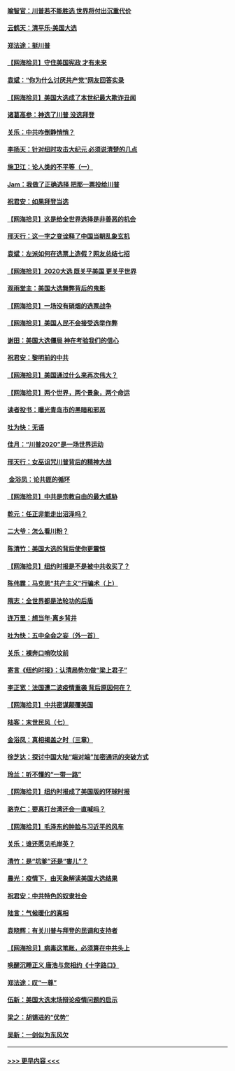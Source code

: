 #### [喻智官：川普若不能胜选 世界将付出沉重代价](../pages/nsc993/n12541352.md?t=11120051) 
#### [云鹤天：清平乐‧美国大选](../pages/nsc993/n12540916.md?t=11120051) 
#### [郑法途：挺川普](../pages/nsc993/n12540898.md?t=11120051) 
#### [【网海拾贝】守住美国宪政 才有未来](../pages/nsc993/n12540423.md?t=11120051) 
#### [袁斌：“你为什么讨厌共产党”网友回答实录](../pages/nsc993/n12540208.md?t=11120051) 
#### [【网海拾贝】美国大选成了本世纪最大欺诈丑闻](../pages/nsc993/n12538029.md?t=11120051) 
#### [诸葛高参：神选了川普 没选拜登](../pages/nsc993/n12537664.md?t=11120051) 
#### [关乐：中共咋倒静悄悄？](../pages/nsc993/n12537615.md?t=11120051) 
#### [李扬天：针对纽时攻击大纪元 必须说清楚的几点](../pages/nsc993/n12536001.md?t=11120051) 
#### [施卫江：论人类的不平等（一）](../pages/nsc993/n12535700.md?t=11120051) 
#### [Jam：我做了正确选择 把那一票投给川普](../pages/nsc993/n12535743.md?t=11120051) 
#### [祝君安：如果拜登当选](../pages/nsc993/n12535726.md?t=11120051) 
#### [【网海拾贝】这是给全世界选择是非善恶的机会](../pages/nsc993/n12535061.md?t=11120051) 
#### [邢天行：这一字之变诠释了中国当朝乱象玄机](../pages/nsc993/n12533446.md?t=11120051) 
#### [袁斌：左派如何在选票上造假？网友总结七招](../pages/nsc993/n12533180.md?t=11120051) 
#### [【网海拾贝】2020大选 既关乎美国 更关乎世界](../pages/nsc993/n12533161.md?t=11120051) 
#### [观雨堂主：美国大选舞弊背后的鬼影](../pages/nsc993/n12533153.md?t=11120051) 
#### [【网海拾贝】一场没有硝烟的选票战争](../pages/nsc993/n12531883.md?t=11120051) 
#### [【网海拾贝】美国人民不会接受选举作弊](../pages/nsc993/n12528850.md?t=11120051) 
#### [谢田：美国大选僵局 神在考验我们的信心](../pages/nsc993/n12527932.md?t=11120051) 
#### [祝君安：黎明前的中共](../pages/nsc993/n12524071.md?t=11120051) 
#### [【网海拾贝】美国通过什么来再次伟大？](../pages/nsc993/n12523844.md?t=11120051) 
#### [【网海拾贝】两个世界，两个景象，两个命运](../pages/nsc993/n12521419.md?t=11120051) 
#### [读者投书：曝光青岛市的黑暗和邪恶](../pages/nsc993/n12520988.md?t=11120051) 
#### [吐为快：无语](../pages/nsc993/n12518588.md?t=11120051) 
#### [佳月：“川普2020”是一场世界运动](../pages/nsc993/n12518581.md?t=11120051) 
#### [邢天行：女巫诅咒川普背后的精神大战](../pages/nsc993/n12517257.md?t=11120051) 
#### [ 金浴凤：论共匪的循环](../pages/nsc993/n12517133.md?t=11120051) 
#### [【网海拾贝】中共是宗教自由的最大威胁](../pages/nsc993/n12516879.md?t=11120051) 
#### [乾元：任正非能走出沼泽吗？](../pages/nsc993/n12515831.md?t=11120051) 
#### [二大爷：怎么看川粉？](../pages/nsc993/n12515820.md?t=11120051) 
#### [陈清竹：美国大选的背后使你更震惊](../pages/nsc993/n12515589.md?t=11120051) 
#### [【网海拾贝】纽约时报是不是被中共收买了？](../pages/nsc993/n12515122.md?t=11120051) 
#### [陈伟霆：马克思“共产主义”行骗术（上）](../pages/nsc993/n12510217.md?t=11120051) 
#### [隋志：全世界都是法轮功的后盾](../pages/nsc993/n12510636.md?t=11120051) 
#### [连万里：想当年‧离乡背井](../pages/nsc993/n12510623.md?t=11120051) 
#### [吐为快：五中全会之妄（外一首）](../pages/nsc993/n12510470.md?t=11120051) 
#### [关乐：裸奔口哨吹坟前](../pages/nsc993/n12510403.md?t=11120051) 
#### [寄言《纽约时报》：认清局势勿做“梁上君子”](../pages/nsc993/n12510042.md?t=11120051) 
#### [李正宽：法国遭二波疫情重袭 背后原因何在？](../pages/nsc993/n12509971.md?t=11120051) 
#### [【网海拾贝】中共密谋颠覆美国](../pages/nsc993/n12509816.md?t=11120051) 
#### [陆客：末世民风（七）](../pages/nsc993/n12507822.md?t=11120051) 
#### [金浴凤：真相揭盖之时（三章）](../pages/nsc993/n12507804.md?t=11120051) 
#### [徐芝达：探讨中国大陆“端对端”加密通讯的突破方式](../pages/nsc993/n12507682.md?t=11120051) 
#### [玲兰：听不懂的“一带一路”](../pages/nsc993/n12507669.md?t=11120051) 
#### [【网海拾贝】纽约时报成了美国版的环球时报](../pages/nsc993/n12507053.md?t=11120051) 
#### [骆克仁：要真打台湾还会一直喊吗？](../pages/nsc993/n12506843.md?t=11120051) 
#### [【网海拾贝】毛泽东的肿脸与习近平的风车](../pages/nsc993/n12504537.md?t=11120051) 
#### [关乐：谁还愿见毛岸英？](../pages/nsc993/n12503866.md?t=11120051) 
#### [清竹：是“坑爹”还是“害儿”？](../pages/nsc993/n12503034.md?t=11120051) 
#### [晨光：疫情下，由天象解读美国大选结果](../pages/nsc993/n12502536.md?t=11120051) 
#### [祝君安：中共特色的奴隶社会](../pages/nsc993/n12501529.md?t=11120051) 
#### [陆言：气候暖化的真相](../pages/nsc993/n12501183.md?t=11120051) 
#### [袁晓辉：有关川普与拜登的民调和支持者](../pages/nsc993/n12500433.md?t=11120051) 
#### [【网海拾贝】病毒这笔账，必须算在中共头上](../pages/nsc993/n12500320.md?t=11120051) 
#### [唤醒沉睡正义 唐浩与您相约《十字路口》](../pages/nsc993/n12497980.md?t=11120051) 
#### [郑法途：叹“一尊”](../pages/nsc993/n12498837.md?t=11120051) 
#### [伍新：美国大选末场辩论疫情问题的启示](../pages/nsc993/n12498829.md?t=11120051) 
#### [梁之：胡锡进的“优势”](../pages/nsc993/n12498780.md?t=11120051) 
#### [吴新：一剑似为东风欠](../pages/nsc993/n12498772.md?t=11120051) 

----
#### [ >>> 更早内容 <<< ](../indexes/nsc993-earlier.md)
